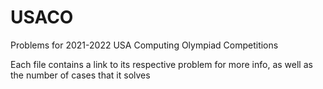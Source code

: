# USACO
Problems for 2021-2022 USA Computing Olympiad Competitions

Each file contains a link to its respective problem for more info, as well as the number of cases that it solves
